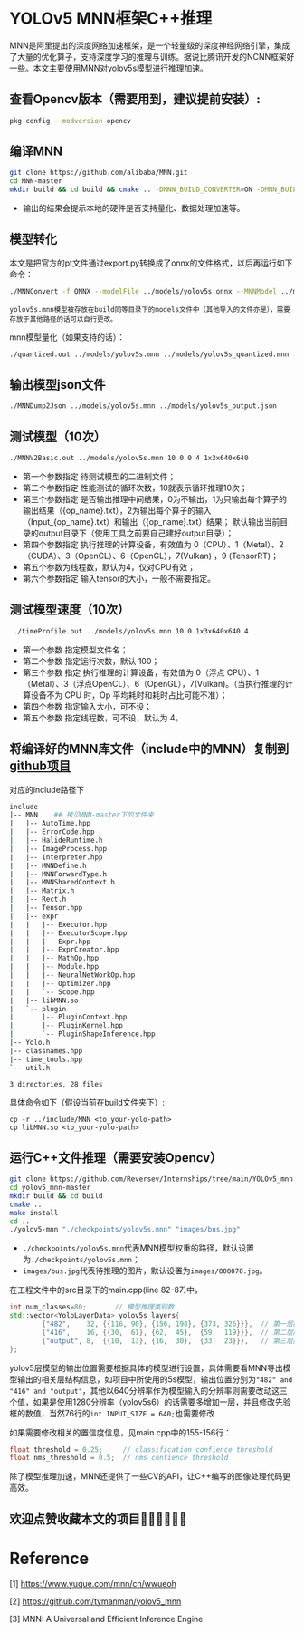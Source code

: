 # YOLOv5 MNN框架C++推理

MNN是阿里提出的深度网络加速框架，是一个轻量级的深度神经网络引擎，集成了大量的优化算子，支持深度学习的推理与训练。据说比腾讯开发的NCNN框架好一些。本文主要使用MNN对yolov5s模型进行推理加速。

## 查看Opencv版本（需要用到，建议提前安装）:
```bash
pkg-config --modversion opencv
```

## 编译MNN
```bash
git clone https://github.com/alibaba/MNN.git
cd MNN-master
mkdir build && cd build && cmake .. -DMNN_BUILD_CONVERTER=ON -DMNN_BUILD_QUANTOOLS=ON && make -
```
- 输出的结果会提示本地的硬件是否支持量化、数据处理加速等。

## 模型转化
本文是把官方的pt文件通过export.py转换成了onnx的文件格式，以后再运行如下命令：
```bash
./MNNConvert -f ONNX --modelFile ../models/yolov5s.onnx --MNNModel ../models/yolov5s.mnn --bizCode MNN
```
```yolov5s.mnn模型被存放在build同等目录下的models文件中（其他导入的文件亦是），需要存放于其他路径的话可以自行更改。```

mnn模型量化（如果支持的话）：
```bash
./quantized.out ../models/yolov5s.mnn ../models/yolov5s_quantized.mnn ../models/yolov5s_imageinputconfig.json
```

## 输出模型json文件
```bash
./MNNDump2Json ../models/yolov5s.mnn ../models/yolov5s_output.json
```


## 测试模型（10次）
```bash
./MNNV2Basic.out ../models/yolov5s.mnn 10 0 0 4 1x3x640x640 
```

- 第一个参数指定 待测试模型的二进制文件；
- 第二个参数指定 性能测试的循环次数，10就表示循环推理10次；
- 第三个参数指定 是否输出推理中间结果，0为不输出，1为只输出每个算子的输出结果（{op_name}.txt），2为输出每个算子的输入（Input_{op_name}.txt）和输出（{op_name}.txt）结果； 默认输出当前目录的output目录下（使用工具之前要自己建好output目录）；
- 第四个参数指定 执行推理的计算设备，有效值为 0（CPU）、1（Metal）、2（CUDA）、3（OpenCL）、6（OpenGL），7(Vulkan) ，9 (TensorRT)；
- 第五个参数为线程数，默认为4，仅对CPU有效；
- 第六个参数指定 输入tensor的大小，一般不需要指定。

## 测试模型速度（10次）
```bash
 ./timeProfile.out ../models/yolov5s.mnn 10 0 1x3x640x640 4
```

- 第一个参数 指定模型文件名；
- 第二个参数 指定运行次数，默认 100；
- 第三个参数 指定 执行推理的计算设备，有效值为 0（浮点 CPU）、1（Metal）、3（浮点OpenCL）、6（OpenGL），7(Vulkan)。（当执行推理的计算设备不为 CPU 时，Op 平均耗时和耗时占比可能不准）；
- 第四个参数 指定输入大小，可不设；
- 第五个参数 指定线程数，可不设，默认为 4。


## 将编译好的MNN库文件（include中的MNN）复制到[github项目](https://github.com/Reversev/Internships/tree/main/YOLOv5_mnn)
对应的include路径下
```bash
include
|-- MNN    ## 拷贝MNN-master下的文件夹
|   |-- AutoTime.hpp
|   |-- ErrorCode.hpp
|   |-- HalideRuntime.h
|   |-- ImageProcess.hpp
|   |-- Interpreter.hpp
|   |-- MNNDefine.h
|   |-- MNNForwardType.h
|   |-- MNNSharedContext.h
|   |-- Matrix.h
|   |-- Rect.h
|   |-- Tensor.hpp
|   |-- expr
|   |   |-- Executor.hpp
|   |   |-- ExecutorScope.hpp
|   |   |-- Expr.hpp
|   |   |-- ExprCreator.hpp
|   |   |-- MathOp.hpp
|   |   |-- Module.hpp
|   |   |-- NeuralNetWorkOp.hpp
|   |   |-- Optimizer.hpp
|   |   `-- Scope.hpp
|   |-- libMNN.so
|   `-- plugin
|       |-- PluginContext.hpp
|       |-- PluginKernel.hpp
|       `-- PluginShapeInference.hpp
|-- Yolo.h
|-- classnames.hpp
|-- time_tools.hpp
`-- util.h

3 directories, 28 files
```

具体命令如下（假设当前在build文件夹下）:
```shell
cp -r ../include/MNN <to_your-yolo-path>
cp libMNN.so <to_your-yolo-path>
```

## 运行C++文件推理（需要安装Opencv）
```bash
git clone https://github.com/Reversev/Internships/tree/main/YOLOv5_mnn.git
cd yolov5_mnn-master
mkdir build && cd build 
cmake ..
make install
cd ..
./yolov5-mnn "./checkpoints/yolov5s.mnn" "images/bus.jpg"
```
- ```./checkpoints/yolov5s.mnn```代表MNN模型权重的路径，默认设置为```./checkpoints/yolov5s.mnn```；
- ```images/bus.jpg```代表待推理的图片，默认设置为```images/000070.jpg```。

在工程文件中的src目录下的main.cpp(line 82-87)中，
```cpp
int num_classes=80;       // 模型推理类别数
std::vector<YoloLayerData> yolov5s_layers{
        {"482",    32, {{116, 90}, {156, 198}, {373, 326}}},  // 第一层的输出
        {"416",    16, {{30,  61}, {62,  45},  {59,  119}}},  // 第二层的输出
        {"output", 8,  {{10,  13}, {16,  30},  {33,  23}}},   // 第三层的输出
};
```
yolov5层模型的输出位置需要根据具体的模型进行设置，具体需要看MNN导出模型输出的相关层结构信息，如项目中所使用的5s模型，输出位置分别为```"482" and "416" and "output"```，其他以640分辨率作为模型输入的分辨率则需要改动这三个值，如果是使用1280分辨率（yolov5s6）的话需要多增加一层，并且修改先验框的数值，当然76行的```int INPUT_SIZE = 640;```也需要修改

如果需要修改相关的置信度信息，见main.cpp中的155-156行：
```cpp
float threshold = 0.25;     // classification confience threshold
float nms_threshold = 0.5;  // nms confience threshold
```

除了模型推理加速，MNN还提供了一些CV的API，让C++编写的图像处理代码更高效。

## 欢迎点赞收藏本文的项目🌟🌟🌟🚀🚀🚀

# Reference
[1] https://www.yuque.com/mnn/cn/wwueoh

[2] https://github.com/tymanman/yolov5_mnn

[3] MNN: A Universal and Efficient Inference Engine
